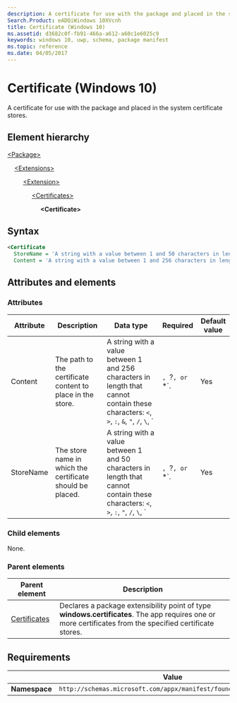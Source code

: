 ```yaml
---
description: A certificate for use with the package and placed in the system certificate stores (Windows 10).
Search.Product: eADQiWindows 10XVcnh
title: Certificate (Windows 10)
ms.assetid: d3682c0f-fb91-466a-a612-a60c1e6025c9
keywords: windows 10, uwp, schema, package manifest
ms.topic: reference
ms.date: 04/05/2017
---
```


# Certificate (Windows 10)

A certificate for use with the package and placed in the system certificate stores.

## Element hierarchy

[\<Package\>](element-package.md)

&nbsp;&nbsp;&nbsp;&nbsp;[\<Extensions\>](element-extensions.md)

&nbsp;&nbsp;&nbsp;&nbsp; &nbsp;&nbsp;&nbsp;&nbsp;[\<Extension\>](element-extension.md)

&nbsp;&nbsp;&nbsp;&nbsp; &nbsp;&nbsp;&nbsp;&nbsp; &nbsp;&nbsp;&nbsp;&nbsp;[\<Certificates\>](element-certificates.md)

&nbsp;&nbsp;&nbsp;&nbsp; &nbsp;&nbsp;&nbsp;&nbsp; &nbsp;&nbsp;&nbsp;&nbsp; &nbsp;&nbsp;&nbsp;&nbsp;**\<Certificate\>**

## Syntax

```xml
<Certificate
  StoreName = 'A string with a value between 1 and 50 characters in length that cannot contain these characters: <, >, :, ", /, \, |, ?, or *.'
  Content = 'A string with a value between 1 and 256 characters in length that cannot contain these characters: <, >, :, ", |, ?, or *. />'
```

## Attributes and elements

### Attributes

| Attribute | Description | Data type | Required | Default value |
|-|-|-|-|-|
| Content | The path to the certificate content to place in the store. | A string with a value between 1 and 256 characters in length that cannot contain these characters: `<`, `>`, `:`, `&`, `"`, `/`, `\`, `|`, `?`, or `*`. | Yes |  |
| StoreName | The store name in which the certificate should be placed. | A string with a value between 1 and 50 characters in length that cannot contain these characters: `<`, `>`, `:`, `"`, `/`, `\`, `|`, `?`, or `*`. | Yes |  |

### Child elements

None.

### Parent elements

| Parent element | Description |
|-|-|
| [Certificates](element-certificates.md) | Declares a package extensibility point of type **windows.certificates**. The app requires one or more certificates from the specified certificate stores. |

## Requirements

|   |  Value |
|--|--|
| **Namespace** | `http://schemas.microsoft.com/appx/manifest/foundation/windows10` |
